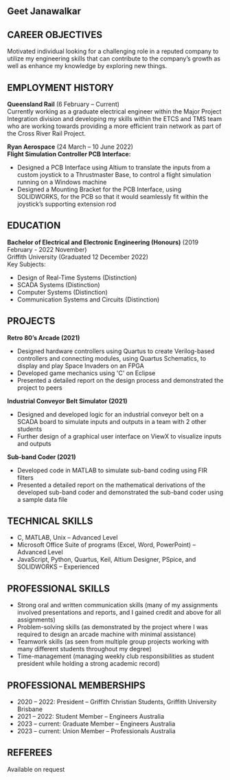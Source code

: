 ## Geet Janawalkar

## CAREER OBJECTIVES
Motivated individual looking for a challenging role in a reputed company to utilize my engineering skills that can contribute to the company’s growth as well as enhance my knowledge by exploring new things.

## EMPLOYMENT HISTORY
**Queensland Rail** (6 February – Current)  
Currently working as a graduate electrical engineer within the Major Project Integration division and developing my skills within the ETCS and TMS team who are working towards providing a more efficient train network as part of the Cross River Rail Project.

**Ryan Aerospace** (24 March – 10 June 2022)  
**Flight Simulation Controller PCB Interface:**
- Designed a PCB Interface using Altium to translate the inputs from a custom joystick to a Thrustmaster Base, to control a flight simulation running on a Windows machine
- Designed a Mounting Bracket for the PCB Interface, using SOLIDWORKS, for the PCB so that it would seamlessly fit within the joystick’s supporting extension rod

## EDUCATION
**Bachelor of Electrical and Electronic Engineering (Honours)** (2019 February - 2022 November)  
Griffith University (Graduated 12 December 2022)  
Key Subjects:
- Design of Real-Time Systems (Distinction)
- SCADA Systems (Distinction)
- Computer Systems (Distinction)
- Communication Systems and Circuits (Distinction)

## PROJECTS
**Retro 80’s Arcade (2021)**
- Designed hardware controllers using Quartus to create Verilog-based controllers and connecting modules, using Quartus Schematics, to display and play Space Invaders on an FPGA
- Developed game mechanics using 'C' on Eclipse
- Presented a detailed report on the design process and demonstrated the project to peers

**Industrial Conveyor Belt Simulator (2021)**
- Designed and developed logic for an industrial conveyor belt on a SCADA board to simulate inputs and outputs in a team with 2 other students
- Further design of a graphical user interface on ViewX to visualize inputs and outputs

**Sub-band Coder (2021)**
- Developed code in MATLAB to simulate sub-band coding using FIR filters
- Presented a detailed report on the mathematical derivations of the developed sub-band coder and demonstrated the sub-band coder using a sample data file

## TECHNICAL SKILLS
- C, MATLAB, Unix – Advanced Level
- Microsoft Office Suite of programs (Excel, Word, PowerPoint) – Advanced Level
- JavaScript, Python, Quartus, Keil, Altium Designer, PSpice, and SOLIDWORKS – Experienced

## PROFESSIONAL SKILLS
- Strong oral and written communication skills (many of my assignments involved presentations and reports, and I gained credit and above for all assignments)
- Problem-solving skills (as demonstrated by the project where I was required to design an arcade machine with minimal assistance)
- Teamwork skills (as seen from multiple group projects working with many different students throughout my degree)
- Time-management (managing weekly club responsibilities as student president while holding a strong academic record)

## PROFESSIONAL MEMBERSHIPS
- 2020 – 2022: President – Griffith Christian Students, Griffith University Brisbane
- 2021 – 2022: Student Member – Engineers Australia
- 2023 – current: Graduate Member – Engineers Australia
- 2023 – current: Union Member – Professionals Australia

## REFEREES
Available on request
